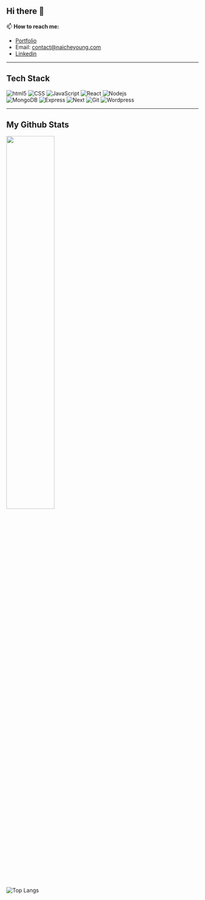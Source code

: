 ## Hi there 👋

📫 **How to reach me:**
- [Portfolio](https://naicheyoung.com)
- Email: <contact@naicheyoung.com>
- [Linkedin](https://www.linkedin.com/in/naicheyoung/)

***

## Tech Stack

<div>
 <img alt="html5" src="https://img.shields.io/badge/-HTML5-E34F26?style=flat-square&logo=html5&logoColor=white" />
 <img alt="CSS" src="https://img.shields.io/badge/CSS%20-%231572B6.svg?style=flat-square&logo=css3&logoColor=white" />
 <img alt="JavaScript" src="https://img.shields.io/badge/JavaScript%20-%23F7DF1E.svg?style=flat-square&logo=javascript&logoColor=black" />
 <img alt="React" src="https://img.shields.io/badge/-React-45b8d8?style=flat-square&logo=react&logoColor=white" />
 <img alt="Nodejs" src="https://img.shields.io/badge/-Nodejs-43853d?style=flat-square&logo=Node.js&logoColor=white" />
</div>

<div>
 <img alt="MongoDB" src="https://img.shields.io/badge/-MongoDB-grey?style=flat-square&logo=mongodb" />
 <img alt="Express" src="https://img.shields.io/badge/-Express-white?style=flat-square&logo=express&logoColor=black" />
 <img alt="Next" src="https://img.shields.io/badge/-Next.js-black?style=flat-square&logo=next.js" />
 <img alt="Git" src="https://img.shields.io/badge/-Git-F05032?style=flat-square&logo=git&logoColor=white" />
 <img alt="Wordpress" src="https://img.shields.io/badge/-Wordpress-46a2f1?style=flat-square&logo=wordpress&logoColor=white" /> 
</div>

***

## My Github Stats

<img src="https://github-readme-streak-stats.herokuapp.com/?user=nai-young&theme=dark" width="50%">

![Top Langs](https://github-readme-stats.vercel.app/api/top-langs/?username=nai-young&layout=compact)
